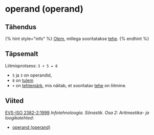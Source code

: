 # operand \(operand\)

## Tähendus

{% hint style="info" %}
[Olem](olem-entity.md), millega sooritatakse [tehe](tehe-operation.md).
{% endhint %}

## Täpsemalt

Liitmisprotsess: `3 + 5 = 8` 

* `5`  ja `3`  on operandid, 
* `8` on [tulem](tulem-result.md) 
* `+` on [tehtemärk](tehtemaerk-operator.md), mis näitab, et sooritatav [tehe](tehe-operation.md) on liitmine.

## Viited

[EVS-ISO 2382-2:1999](http://www.evs.ee/tooted/evs-iso-2382-2-1999) _Infotehnoloogia. Sõnastik. Osa 2: Aritmeetika- ja loogikatehted_:

* [operand \(operand\)](http://www.eki.ee/dict/its/index.cgi?Q=D07545E3-6C03-1014-88DC-FC5F0DBED45A&F=GUID&C01=1&C02=0&C10=1)

